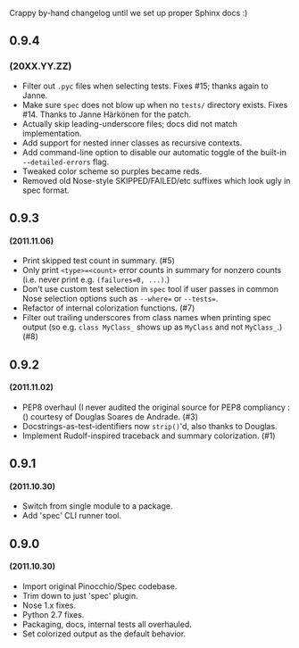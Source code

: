 Crappy by-hand changelog until we set up proper Sphinx docs :)

## 0.9.4
### (20XX.YY.ZZ)

* Filter out `.pyc` files when selecting tests. Fixes #15; thanks again to
  Janne.
* Make sure `spec` does not blow up when no `tests/` directory exists. Fixes
  #14. Thanks to Janne Härkönen for the patch.
* Actually skip leading-underscore files; docs did not match implementation.
* Add support for nested inner classes as recursive contexts.
* Add command-line option to disable our automatic toggle of the built-in
  ``--detailed-errors`` flag.
* Tweaked color scheme so purples became reds.
* Removed old Nose-style SKIPPED/FAILED/etc suffixes which look ugly in spec
  format.

## 0.9.3
#### (2011.11.06)

* Print skipped test count in summary. (#5)
* Only print `<type>=<count>` error counts in summary for nonzero counts (i.e.
  never print e.g. `(failures=0, ...)`.)
* Don't use custom test selection in `spec` tool if user passes in common Nose
  selection options such as `--where=` or `--tests=`.
* Refactor of internal colorization functions. (#7)
* Filter out trailing underscores from class names when printing spec output
  (so e.g. `class MyClass_` shows up as `MyClass` and not `MyClass_`.) (#8)

## 0.9.2
#### (2011.11.02)

* PEP8 overhaul (I never audited the original source for PEP8 compliancy :()
  courtesy of Douglas Soares de Andrade. (#3)
* Docstrings-as-test-identifiers now `strip()`'d, also thanks to Douglas.
* Implement Rudolf-inspired traceback and summary colorization. (#1)

## 0.9.1
#### (2011.10.30)

* Switch from single module to a package.
* Add 'spec' CLI runner tool.

## 0.9.0
#### (2011.10.30)

* Import original Pinocchio/Spec codebase.
* Trim down to just 'spec' plugin.
* Nose 1.x fixes.
* Python 2.7 fixes.
* Packaging, docs, internal tests all overhauled.
* Set colorized output as the default behavior.

